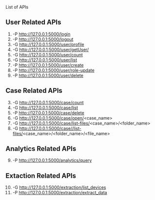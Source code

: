 List of APIs

User Related APIs
-----------------

1)   -P    http://127.0.0.1:5000/login
2)   -P    http://127.0.0.1:5000/logout
3)   -G    http://127.0.0.1:5000/user/profile
4)   -G    http://127.0.0.1:5000/user/getUser/<id>
5)   -G    http://127.0.0.1:5000/user/count
6)   -G    http://127.0.0.1:5000/user/list
7)   -P    http://127.0.0.1:5000/user/create
8)   -P    http://127.0.0.1:5000/user/role-update
9)   -P    http://127.0.0.1:5000/user/delete   

Case Related APIs
-----------------

3)   -G    http://127.0.0.1:5000/case/count
4)   -G    http://127.0.0.1:5000/case/list
5)   -P    http://127.0.0.1:5000/case/delete
6)   -G    http://127.0.0.1:5000/case/open/<case_name>
7)   -G    http://127.0.0.1:5000/case/list-files/<case_name>/<folder_name>
8)   -G    http://127.0.0.1:5000/case//list-files/<case_name>/<folder_name>/<file_name>  

Analytics Related APIs
----------------------

9)   -P    http://127.0.0.1:5000/analytics/query

Extaction Related APIs
----------------------

10)   -G    http://127.0.0.1:5000/extraction/list_devices
11)   -P    http://127.0.0.1:5000/extraction/extract_data